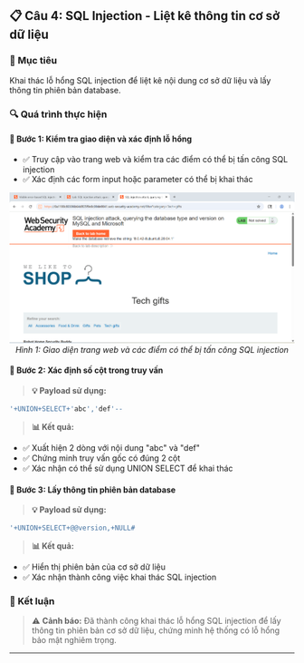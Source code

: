 ## 📋 Câu 4: SQL Injection - Liệt kê thông tin cơ sở dữ liệu

### 🎯 Mục tiêu
Khai thác lỗ hổng SQL injection để liệt kê nội dung cơ sở dữ liệu và lấy thông tin phiên bản database.

### 🔍 Quá trình thực hiện

#### 🔸 Bước 1: Kiểm tra giao diện và xác định lỗ hổng
- ✅ Truy cập vào trang web và kiểm tra các điểm có thể bị tấn công SQL injection
- ✅ Xác định các form input hoặc parameter có thể bị khai thác
<div align="center">
  <img src="img/img1.jpg" alt="Giao diện trang web - Điểm tấn công SQL injection" width="600">
  <br>
  <em>Hình 1: Giao diện trang web và các điểm có thể bị tấn công SQL injection</em>
</div>

#### 🔸 Bước 2: Xác định số cột trong truy vấn
> **💡 Payload sử dụng:**
```sql
'+UNION+SELECT+'abc','def'--
```

> **📊 Kết quả:**
- ✅ Xuất hiện 2 dòng với nội dung "abc" và "def"
- ✅ Chứng minh truy vấn gốc có đúng 2 cột
- ✅ Xác nhận có thể sử dụng UNION SELECT để khai thác

#### 🔸 Bước 3: Lấy thông tin phiên bản database
> **💡 Payload sử dụng:**
```sql
'+UNION+SELECT+@@version,+NULL#
```

> **📊 Kết quả:**
- ✅ Hiển thị phiên bản của cơ sở dữ liệu
- ✅ Xác nhận thành công việc khai thác SQL injection

### 🎯 Kết luận
> ⚠️ **Cảnh báo:** Đã thành công khai thác lỗ hổng SQL injection để lấy thông tin phiên bản cơ sở dữ liệu, chứng minh hệ thống có lỗ hổng bảo mật nghiêm trọng.

---
